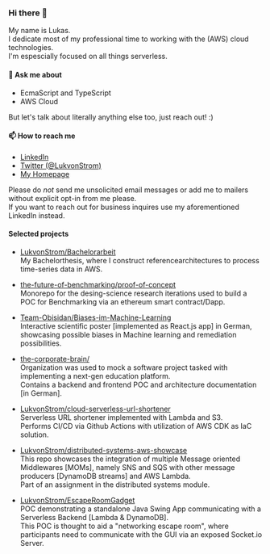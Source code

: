 ### Hi there 👋
My name is Lukas.  
I dedicate most of my professional time to working with the (AWS) cloud technologies.  
I'm espescially focused on all things serverless.  

<!--
**LukvonStrom/LukvonStrom** is a ✨ _special_ ✨ repository because its `README.md` (this file) appears on your GitHub profile.

Here are some ideas to get you started:

- 🔭 I’m currently working on ...
- 🌱 I’m currently learning ...
- 👯 I’m looking to collaborate on ...
- 🤔 I’m looking for help with ...
- 💬 Ask me about ...
- 
- 😄 Pronouns: ...
- ⚡ Fun fact: ...
-->

#### 💬 Ask me about
- EcmaScript and TypeScript
- AWS Cloud

But let's talk about literally anything else too, just reach out! :)

#### 📫 How to reach me
- [LinkedIn](https://www.linkedin.com/in/lukas-fruntke/)
- [Twitter (@LukvonStrom)](https://twitter.com/LukvonStrom)  
- [My Homepage](https://fruntke.tech)

Please do *not* send me unsolicited email messages or add me to mailers without explicit opt-in from me please.  
If you want to reach out for business inquires use my aforementioned LinkedIn instead.  


#### Selected projects

- [LukvonStrom/Bachelorarbeit](https://github.com/LukvonStrom/Bachelorarbeit)    
My Bachelorthesis, where I construct referencearchitectures to process time-series data in AWS.

- [the-future-of-benchmarking/proof-of-concept](https://github.com/the-future-of-benchmarking/proof-of-concept)    
Monorepo for the desing-science research iterations used to build a POC for Benchmarking via an ethereum smart contract/Dapp.

- [Team-Obisidan/Biases-im-Machine-Learning](https://github.com/Team-Obisidan/Biases-im-Machine-Learning)   
Interactive scientific poster [implemented as React.js app] in German, showcasing possible biases in Machine learning and remediation possibilities.

- [the-corporate-brain/](https://github.com/the-corporate-brain)    
Organization was used to mock a software project tasked with implementing a next-gen education platform.     
Contains a backend and frontend POC and architecture documentation [in German].

- [LukvonStrom/cloud-serverless-url-shortener](https://github.com/LukvonStrom/cloud-serverless-url-shortener)    
Serverless URL shortener implemented with Lambda and S3.     
Performs CI/CD via Github Actions with utilization of AWS CDK as IaC solution.

- [LukvonStrom/distributed-systems-aws-showcase](https://github.com/LukvonStrom/distributed-systems-aws-showcase)     
This repo showcases the integration of multiple Message oriented Middlewares [MOMs], namely SNS and SQS with other message producers [DynamoDB streams] and AWS Lambda.     
Part of an assignment in the distributed systems module.

- [LukvonStrom/EscapeRoomGadget](https://github.com/LukvonStrom/EscapeRoomGadget)     
POC demonstrating a standalone Java Swing App communicating with a Serverless Backend [Lambda & DynamoDB].     
This POC is thought to aid a "networking escape room", where participants need to communicate with the GUI via an exposed Socket.io Server.  
